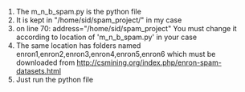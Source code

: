 1. The m_n_b_spam.py is the python file
2. It is kept in "/home/sid/spam_project/" in my case
3. on line 70: address="/home/sid/spam_project"
   You must change it according to location of 'm_n_b_spam.py' in your case
4. The same location has folders named enron1,enron2,enron3,enron4,enron5,enron6 which must be downloaded from 
   http://csmining.org/index.php/enron-spam-datasets.html
5. Just run the python file

